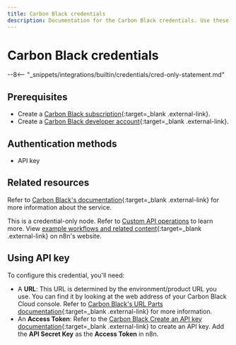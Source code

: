 ```yaml
---
title: Carbon Black credentials
description: Documentation for the Carbon Black credentials. Use these credentials to authenticate Carbon Black in n8n, a workflow automation platform.
---
```


# Carbon Black credentials

--8<-- "_snippets/integrations/builtin/credentials/cred-only-statement.md"

## Prerequisites

- Create a [Carbon Black subscription](https://www.vmware.com/products/carbon-black-cloud.html){:target=_blank .external-link}.
- Create a [Carbon Black developer account](https://developer.carbonblack.com/){:target=_blank .external-link}.

## Authentication methods

- API key

## Related resources

Refer to [Carbon Black's documentation](https://developer.carbonblack.com/reference/carbon-black-cloud/cb-defense/latest/rest-api/){:target=_blank .external-link} for more information about the service.

This is a credential-only node. Refer to [Custom API operations](/integrations/custom-operations/) to learn more. View [example workflows and related content](https://n8n.io/integrations/carbon-black/){:target=_blank .external-link} on n8n's website.

## Using API key

To configure this credential, you'll need:

- A **URL**: This URL is determined by the environment/product URL you use. You can find it by looking at the web address of your Carbon Black Cloud console. Refer to [Carbon Black's URL Parts documentation](https://developer.carbonblack.com/reference/carbon-black-cloud/authentication#the-url-parts){:target=_blank .external-link} for more information.
- An **Access Token**: Refer to the [Carbon Black Create an API key documentation](https://developer.carbonblack.com/reference/carbon-black-cloud/authentication#carbon-black-cloud-manages-identities-and-roles){:target=_blank .external-link} to create an API key. Add the **API Secret Key** as the **Access Token** in n8n.
